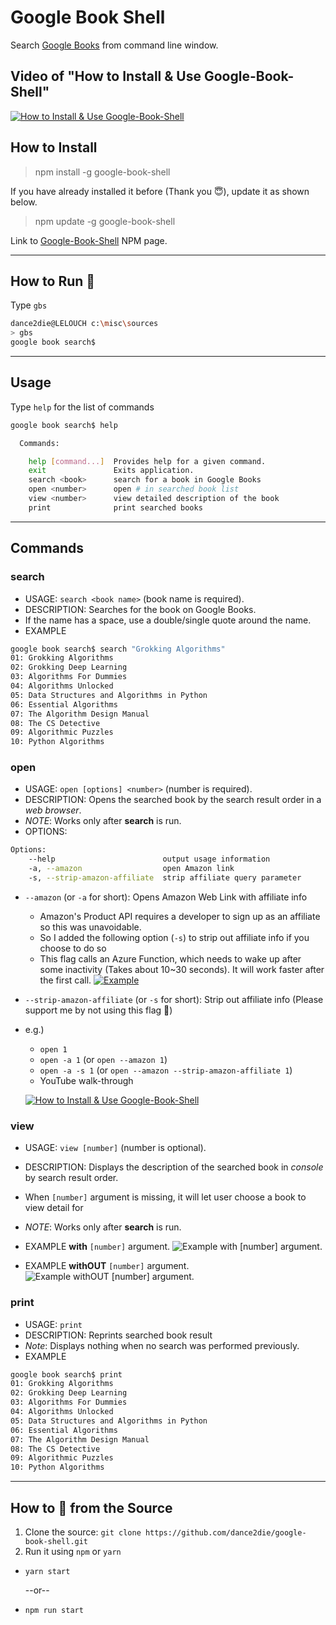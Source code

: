 # Google Book Shell
Search [Google Books](https://books.google.com/) from command line window.

## Video of "How to Install & Use Google-Book-Shell"
[![How to Install & Use Google-Book-Shell](https://i.imgur.com/YtI0HA0.gif)](http://www.youtube.com/watch?v=XK4NgwJqw0s "Google Book Shell (NodeJS CLI) Demo
")

## How to Install
> npm install -g google-book-shell

If you have already installed it before (Thank you 😇), update it as shown below.
> npm update -g google-book-shell

Link to [Google-Book-Shell](https://www.npmjs.com/package/google-book-shell) NPM page.
_____

## How to Run 🏃‍
Type `gbs`
```bash
dance2die@LELOUCH c:\misc\sources
> gbs
google book search$
```
_____
## Usage
Type `help` for the list of commands
```bash
google book search$ help

  Commands:

    help [command...]  Provides help for a given command.
    exit               Exits application.
    search <book>      search for a book in Google Books
    open <number>      open # in searched book list
    view <number>      view detailed description of the book
    print              print searched books
```
_____
## Commands
### **search**
  - USAGE: `search <book name>` (book name is required).
  - DESCRIPTION: Searches for the book on Google Books.
  - If the name has a space, use a double/single quote around the name.
  - EXAMPLE
  ```bash
  google book search$ search "Grokking Algorithms"
  01: Grokking Algorithms
  02: Grokking Deep Learning
  03: Algorithms For Dummies
  04: Algorithms Unlocked
  05: Data Structures and Algorithms in Python
  06: Essential Algorithms
  07: The Algorithm Design Manual
  08: The CS Detective
  09: Algorithmic Puzzles
  10: Python Algorithms
  ```
### **open**
  - USAGE: `open [options] <number>` (number is required).
  - DESCRIPTION: Opens the searched book by the search result order in a *web browser*.
  - *NOTE*: Works only after **search** is run.
  - OPTIONS:

  ```bash
  Options:
      --help                        output usage information
      -a, --amazon                  open Amazon link
      -s, --strip-amazon-affiliate  strip affiliate query parameter
  ```
  - `--amazon` (or `-a` for short): Opens Amazon Web Link with affiliate info
      - Amazon's Product API requires a developer to sign up as an affiliate so this was unavoidable.
      - So I added the following option (`-s`) to strip out affiliate info if you choose to do so
      - This flag calls an Azure Function, which needs to wake up after some inactivity (Takes about 10~30 seconds). It will work faster after the first call.
      [![Example](https://i.imgur.com/7CnFDfe.gif)](https://youtu.be/htMZAkHSM94)
  - `--strip-amazon-affiliate` (or `-s` for short): Strip out affiliate info (Please support me by not using this flag 👼)
  - e.g.) 
      - `open 1`
      - `open -a 1` (or `open --amazon 1`)
      - `open -a -s 1` (or `open --amazon --strip-amazon-affiliate 1`)
      - YouTube walk-through

      [![How to Install & Use Google-Book-Shell](http://img.youtube.com/vi/_6tfVYkrJQU/0.jpg)](https://www.youtube.com/watch?v=_6tfVYkrJQU")
### **view**
  - USAGE: `view [number]` (number is optional).
  - DESCRIPTION: Displays the description of the searched book in *console* by search result order.
  - When `[number]` argument is missing, it will let user choose a book to view detail for
  - *NOTE*: Works only after **search** is run.
  - EXAMPLE **with** `[number]` argument.
  ![Example with `[number]` argument.](https://i.imgur.com/J5THPsJ.gif)

  - EXAMPLE **withOUT** `[number]` argument.
  ![Example withOUT `[number]` argument.](https://i.imgur.com/leUgfor.gif)
### **print**
  - USAGE: `print`
  - DESCRIPTION: Reprints searched book result
  - *Note*: Displays nothing when no search was performed previously.
  - EXAMPLE
  ```bash
  google book search$ print                    
  01: Grokking Algorithms                      
  02: Grokking Deep Learning                   
  03: Algorithms For Dummies                   
  04: Algorithms Unlocked                      
  05: Data Structures and Algorithms in Python 
  06: Essential Algorithms                     
  07: The Algorithm Design Manual              
  08: The CS Detective                         
  09: Algorithmic Puzzles                      
  10: Python Algorithms                        
  ```
_____
## How to‍ 🏃‍ from the Source
1. Clone the source: 
`git clone https://github.com/dance2die/google-book-shell.git`
2. Run it using `npm` or `yarn`
- `yarn start`

    --or--

- `npm run start`
